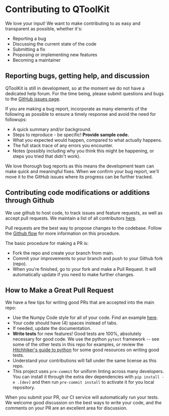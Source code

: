 # Contributing to QToolKit

We love your input! We want to make contributing to as easy and
transparent as possible, whether it's:

- Reporting a bug
- Discussing the current state of the code
- Submitting a fix
- Proposing or implementing new features
- Becoming a maintainer

## Reporting bugs, getting help, and discussion

QToolKit is still in development, so at the moment we
do not have a dedicated help forum. For the time being, please
submit questions and bugs to the
[GitHub issues page](https://github.com/matgenix/qtoolkit/issues).

If you are making a bug report, incorporate as many elements of the
following as possible to ensure a timely response and avoid the
need for followups:

- A quick summary and/or background.
- Steps to reproduce - be specific! **Provide sample code.**
- What you expected would happen, compared to what actually happens.
- The full stack trace of any errors you encounter.
- Notes (possibly including why you think this might be happening,
  or steps you tried that didn't work).

We love thorough bug reports as this means the development team can
make quick and meaningful fixes. When we confirm your bug report,
we'll move it to the GitHub issues where its progress can be
further tracked.

## Contributing code modifications or additions through Github

We use github to host code, to track issues and feature requests,
as well as accept pull requests. We maintain a list of all
contributors [here](https://matgenix.github.io/qtoolkit/contributors.html).

Pull requests are the best way to propose changes to the codebase.
Follow the [Github flow](https://www.atlassian.com/git/tutorials/comparing-workflows/forking-workflow)
for more information on this procedure.

The basic procedure for making a PR is:

- Fork the repo and create your branch from main.
- Commit your improvements to your branch and push to your Github fork (repo).
- When you're finished, go to your fork and make a Pull Request. It will
  automatically update if you need to make further changes.

## How to Make a Great Pull Request

We have a few tips for writing good PRs that are accepted into the main repo:

- Use the Numpy Code style for all of your code. Find an example [here](https://sphinxcontrib-napoleon.readthedocs.io/en/latest/example_numpy.html#example-numpy).
- Your code should have (4) spaces instead of tabs.
- If needed, update the documentation.
- **Write tests** for new features! Good tests are 100%, absolutely necessary
  for good code. We use the python `pytest` framework -- see some of the
  other tests in this repo for examples, or review the [Hitchhiker's guide
  to python](https://docs.python-guide.org/writing/tests) for some good
  resources on writing good tests.
- Understand your contributions will fall under the same license as this repo.
- This project uses `pre-commit` for uniform linting across many developers. You can install
  it through the extra dev dependencies with `pip install -e .[dev]`  and then run `pre-commit install`
  to activate it for you local repository.

When you submit your PR, our CI service will automatically run your tests.
We welcome good discussion on the best ways to write your code, and the comments
on your PR are an excellent area for discussion.
